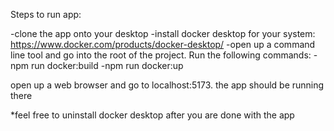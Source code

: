 Steps to run app:

-clone the app onto your desktop
-install docker desktop for your system: https://www.docker.com/products/docker-desktop/
-open up a command line tool and go into the root of the project. Run the following commands:
   -npm run docker:build
   -npm run docker:up

open up a web browser and go to localhost:5173. the app should be running there

*feel free to uninstall docker desktop after you are done with the app
